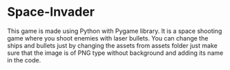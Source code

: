 # Space-Invader
This game is made using Python with Pygame library. It is a space shooting game where you shoot enemies with laser bullets. You can change the ships and bullets just by changing the assets from assets folder just make sure that the image is of PNG type without background and adding its name in the code.
